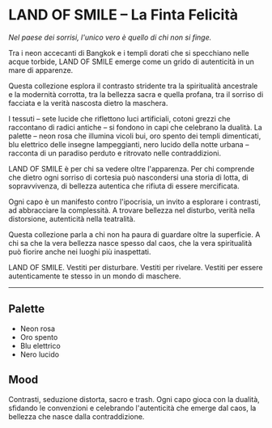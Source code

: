 # LAND OF SMILE – La Finta Felicità

*Nel paese dei sorrisi, l'unico vero è quello di chi non si finge.*

Tra i neon accecanti di Bangkok e i templi dorati che si specchiano nelle acque torbide, LAND OF SMILE emerge come un grido di autenticità in un mare di apparenze.

Questa collezione esplora il contrasto stridente tra la spiritualità ancestrale e la modernità corrotta, tra la bellezza sacra e quella profana, tra il sorriso di facciata e la verità nascosta dietro la maschera.

I tessuti – sete lucide che riflettono luci artificiali, cotoni grezzi che raccontano di radici antiche – si fondono in capi che celebrano la dualità. La palette – neon rosa che illumina vicoli bui, oro spento dei templi dimenticati, blu elettrico delle insegne lampeggianti, nero lucido della notte urbana – racconta di un paradiso perduto e ritrovato nelle contraddizioni.

LAND OF SMILE è per chi sa vedere oltre l'apparenza. Per chi comprende che dietro ogni sorriso di cortesia può nascondersi una storia di lotta, di sopravvivenza, di bellezza autentica che rifiuta di essere mercificata.

Ogni capo è un manifesto contro l'ipocrisia, un invito a esplorare i contrasti, ad abbracciare la complessità. A trovare bellezza nel disturbo, verità nella distorsione, autenticità nella teatralità.

Questa collezione parla a chi non ha paura di guardare oltre la superficie. A chi sa che la vera bellezza nasce spesso dal caos, che la vera spiritualità può fiorire anche nei luoghi più inaspettati.

LAND OF SMILE. Vestiti per disturbare. Vestiti per rivelare. Vestiti per essere autenticamente te stesso in un mondo di maschere.

---

## Palette
- Neon rosa
- Oro spento
- Blu elettrico
- Nero lucido

## Mood
Contrasti, seduzione distorta, sacro e trash. Ogni capo gioca con la dualità, sfidando le convenzioni e celebrando l'autenticità che emerge dal caos, la bellezza che nasce dalla contraddizione.
